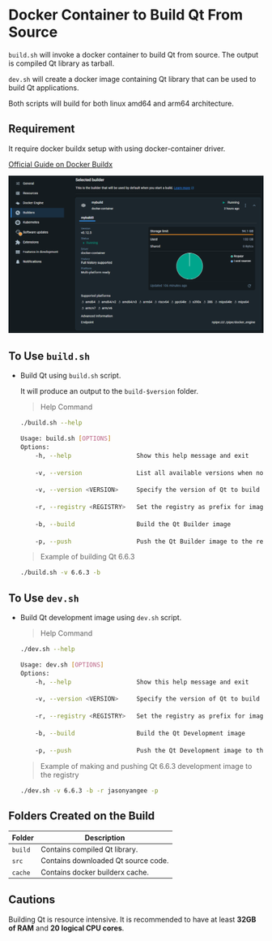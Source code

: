 

# Docker Container to Build Qt From Source

`build.sh` will invoke a docker container to build Qt from source. The output is compiled Qt library as tarball.

`dev.sh` will create a docker image containing Qt library that can be used to build Qt applications.

Both scripts will build for both linux amd64 and arm64 architecture.



## Requirement

It require docker buildx setup with using docker-container driver.

[Official Guide on Docker Buildx](https://docs.docker.com/reference/cli/docker/buildx/create/#driver)

![Docker Buildx](docs/img/builder.png)




## To Use `build.sh`

- Build Qt using `build.sh` script.
  
	It will produce an output to the `build-$version` folder.

	> Help Command
	```bash
	./build.sh --help
	```
	```bash
	Usage: build.sh [OPTIONS]
	Options:
        -h, --help                  Show this help message and exit

        -v, --version               List all available versions when no version specified

        -v, --version <VERSION>     Specify the version of Qt to build

        -r, --registry <REGISTRY>   Set the registry as prefix for image name

        -b, --build                 Build the Qt Builder image

        -p, --push                  Push the Qt Builder image to the registry
	```

	> Example of building Qt 6.6.3
	```bash
	./build.sh -v 6.6.3 -b
	```


## To Use `dev.sh`

- Build Qt development image using `dev.sh` script.

	> Help Command
	```bash
	./dev.sh --help
	```
	```bash
	Usage: dev.sh [OPTIONS]
	Options:
		-h, --help                  Show this help message and exit

		-v, --version <VERSION>     Specify the version of Qt to build

		-r, --registry <REGISTRY>   Set the registry as prefix for image name

		-b, --build                 Build the Qt Development image

		-p, --push                  Push the Qt Development image to the registry
	```

	> Example of making and pushing Qt 6.6.3 development image to the registry
	```bash
	./dev.sh -v 6.6.3 -b -r jasonyangee -p
	```



## Folders Created on the Build

| Folder | Description |
| ------ | ----------- |
| `build` | Contains compiled Qt library. |
| `src` | Contains downloaded Qt source code. |
| `cache` | Contains docker builderx cache. |



## Cautions

Building Qt is resource intensive. It is recommended to have at least **32GB of RAM** and **20 logical CPU cores**.
